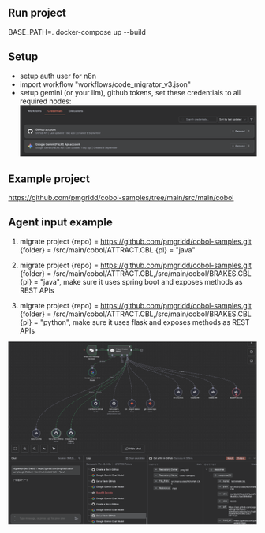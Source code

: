 
## Run project 

BASE_PATH=. docker-compose up  --build

## Setup
- setup auth user for n8n 
- import workflow "workflows/code_migrator_v3.json"
- setup gemini (or your llm), github tokens, set these credentials to all required nodes:
![alt text](img/creds.png)

## Example project
https://github.com/pmgridd/cobol-samples/tree/main/src/main/cobol

## Agent input example

1. migrate project {repo} = https://github.com/pmgridd/cobol-samples.git {folder} = /src/main/cobol/ATTRACT.CBL {pl} = "java"

2. migrate project {repo} = https://github.com/pmgridd/cobol-samples.git {folder} = /src/main/cobol/ATTRACT.CBL,/src/main/cobol/BRAKES.CBL {pl} = "java", make sure it uses spring boot and exposes methods as REST APIs

3. migrate project {repo} = https://github.com/pmgridd/cobol-samples.git {folder} = /src/main/cobol/ATTRACT.CBL,/src/main/cobol/BRAKES.CBL {pl} = "python", make sure it uses flask and exposes methods as REST APIs

![alt text](img/general_view.png)

